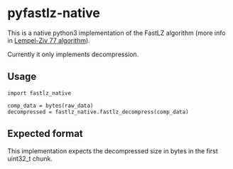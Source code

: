 # pyfastlz-native

This is a native python3 implementation of the FastLZ algorithm (more info in [Lempel-Ziv 77 algorithm](https://en.wikipedia.org/wiki/LZ77_and_LZ78#LZ77)).

Currently it only implements decompression.

## Usage

```
import fastlz_native

comp_data = bytes(raw_data)
decompressed = fastlz_native.fastlz_decompress(comp_data)
```

## Expected format

This implementation expects the decompressed size in bytes in the first uint32_t chunk.
